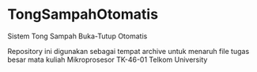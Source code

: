 # TongSampahOtomatis
Sistem Tong Sampah Buka-Tutup Otomatis

Repository ini digunakan sebagai tempat archive untuk menaruh file tugas besar mata kuliah Mikroprosesor TK-46-01 Telkom University
